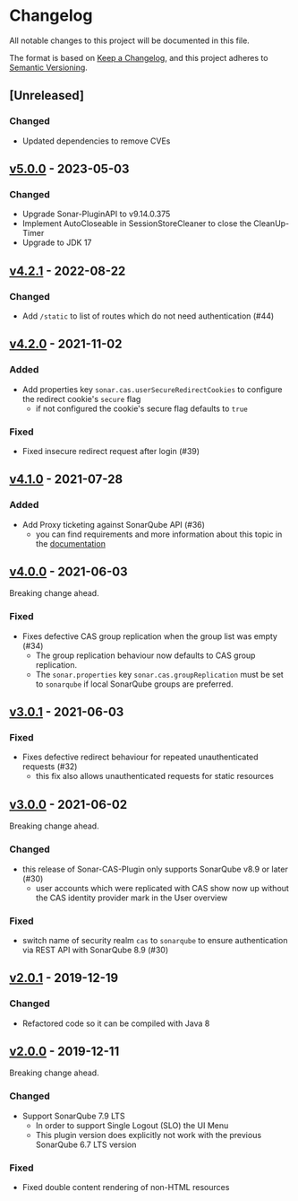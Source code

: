 # Changelog

All notable changes to this project will be documented in this file.

The format is based on [Keep a Changelog](https://keepachangelog.com/en/1.0.0/), and this project adheres
to [Semantic Versioning](https://semver.org/spec/v2.0.0.html).

## [Unreleased]
### Changed
- Updated dependencies to remove CVEs

## [v5.0.0](https://github.com/cloudogu/sonar-cas-plugin/releases/tag/v5.0.0) - 2023-05-03
### Changed
- Upgrade Sonar-PluginAPI to v9.14.0.375
- Implement AutoCloseable in SessionStoreCleaner to close the CleanUp-Timer 
- Upgrade to JDK 17

## [v4.2.1](https://github.com/cloudogu/sonar-cas-plugin/releases/tag/v4.2.1) - 2022-08-22
### Changed
- Add `/static` to list of routes which do not need authentication (#44)

## [v4.2.0](https://github.com/cloudogu/sonar-cas-plugin/releases/tag/v4.2.0) - 2021-11-02
### Added
- Add properties key `sonar.cas.userSecureRedirectCookies` to configure the redirect cookie's `secure` flag
   - if not configured the cookie's secure flag defaults to `true`

### Fixed
- Fixed insecure redirect request after login (#39)

## [v4.1.0](https://github.com/cloudogu/sonar-cas-plugin/releases/tag/v4.1.0) - 2021-07-28
### Added
- Add Proxy ticketing against SonarQube API (#36)
   - you can find requirements and more information about this topic in the [documentation](docs/architecture_en.md)

## [v4.0.0](https://github.com/cloudogu/sonar-cas-plugin/releases/tag/v4.0.0) - 2021-06-03

Breaking change ahead.

### Fixed
- Fixes defective CAS group replication when the group list was empty (#34)
   - The group replication behaviour now defaults to CAS group replication.
   - The `sonar.properties` key `sonar.cas.groupReplication` must be set to `sonarqube` if local SonarQube groups are
     preferred.

## [v3.0.1](https://github.com/cloudogu/sonar-cas-plugin/releases/tag/v3.0.1) - 2021-06-03
### Fixed
- Fixes defective redirect behaviour for repeated unauthenticated requests (#32)
   - this fix also allows unauthenticated requests for static resources

## [v3.0.0](https://github.com/cloudogu/sonar-cas-plugin/releases/tag/v3.0.0) - 2021-06-02

Breaking change ahead.

### Changed
- this release of Sonar-CAS-Plugin only supports SonarQube v8.9 or later (#30)
   - user accounts which were replicated with CAS show now up without the CAS identity provider mark in the User
     overview

### Fixed
- switch name of security realm `cas` to `sonarqube` to ensure authentication via REST API with SonarQube 8.9 (#30)

## [v2.0.1](https://github.com/cloudogu/sonar-cas-plugin/releases/tag/v2.0.1) - 2019-12-19
### Changed
- Refactored code so it can be compiled with Java 8

## [v2.0.0](https://github.com/cloudogu/sonar-cas-plugin/releases/tag/v2.0.0) - 2019-12-11

Breaking change ahead.

### Changed
- Support SonarQube 7.9 LTS
   - In order to support Single Logout (SLO) the UI Menu
   - This plugin version does explicitly not work with the previous SonarQube 6.7 LTS version

### Fixed
- Fixed double content rendering of non-HTML resources
